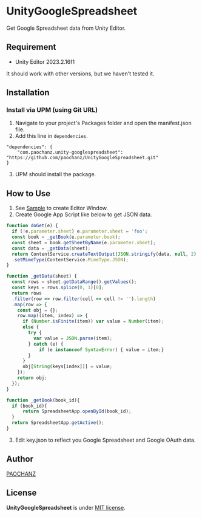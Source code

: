 # UnityGoogleSpreadsheet

Get Google Spreadsheet data from Unity Editor.

## Requirement

* Unity Editor 2023.2.16f1 

It should work with other versions, but we haven't tested it.

## Installation

### Install via UPM (using Git URL)

1. Navigate to your project's Packages folder and open the manifest.json file.
2. Add this line in `dependencies`.
```
"dependencies": {
    "com.paochanz.unity-googlespreadsheet": "https://github.com/paochanz/UnityGoogleSpreadsheet.git"
}
```
3. UPM should install the package.

## How to Use

1. See [Sample](https://github.com/paochanz/UnityGoogleSpreadsheet/tree/main/~Sample) to create Editor Window.
2. Create Google App Script like below to get JSON data.
```typescript
function doGet(e) {
  if (!e.parameter.sheet) e.parameter.sheet = 'foo';
  const book = _getBook(e.parameter.book);
  const sheet = book.getSheetByName(e.parameter.sheet);
  const data = _getData(sheet);
  return ContentService.createTextOutput(JSON.stringify(data, null, 2) + "\n")
  .setMimeType(ContentService.MimeType.JSON);
}

function _getData(sheet) {
  const rows = sheet.getDataRange().getValues();
  const keys = rows.splice(0, 1)[0];
  return rows
  .filter(row => row.filter(cell => cell != '').length)
  .map(row => {
    const obj = {};
    row.map((item, index) => {
      if (Number.isFinite(item)) var value = Number(item);
      else {
        try {
          var value = JSON.parse(item);
        } catch (e) {
            if (e instanceof SyntaxError) { value = item;}
        }
      }
      obj[String(keys[index])] = value;
    });
    return obj;
  });
}

function _getBook(book_id){
  if (book_id){
      return SpreadsheetApp.openById(book_id);
  }
  return SpreadsheetApp.getActive();
}
```
3. Edit key.json to reflect you Google Spreadsheet and Google OAuth data.

## Author

[PAOCHANZ](https://paochanz.com/)

## License

**UnityGoogleSpreadsheet** is under [MIT license](https://github.com/paochanz/UnityGoogleSpreadsheet/blob/main/LICENSE.md).
